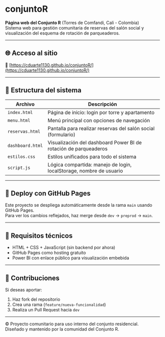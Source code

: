 # conjuntoR

**Página web del Conjunto R** (Torres de Comfandi, Cali - Colombia)  
Sistema web para gestión comunitaria de reservas del salón social y visualización del esquema de rotación de parqueaderos.

---

## 🌐 Acceso al sitio

🔗 [https://cduarte1130.github.io/conjuntoR/](https://cduarte1130.github.io/conjuntoR/)

---

## 📁 Estructura del sistema

| Archivo         | Descripción                                                                 |
|----------------|-----------------------------------------------------------------------------|
| `index.html`   | Página de inicio: login por torre y apartamento                             |
| `menu.html`    | Menú principal con opciones de navegación                                   |
| `reservas.html`| Pantalla para realizar reservas del salón social (formulario)               |
| `dashboard.html`| Visualización del dashboard Power BI de rotación de parqueaderos           |
| `estilos.css`  | Estilos unificados para todo el sistema                                     |
| `script.js`    | Lógica compartida: manejo de login, localStorage, nombre de usuario         |

---

## 🚀 Deploy con GitHub Pages

Este proyecto se despliega automáticamente desde la rama `main` usando GitHub Pages.  
Para ver los cambios reflejados, haz merge desde `dev` → `preprod` → `main`.

---

## 🧱 Requisitos técnicos

- HTML + CSS + JavaScript (sin backend por ahora)
- GitHub Pages como hosting gratuito
- Power BI con enlace público para visualización embebida

---

## 🙌 Contribuciones

Si deseas aportar:
1. Haz fork del repositorio
2. Crea una rama (`feature/nueva-funcionalidad`)
3. Realiza un Pull Request hacia `dev`

---

© Proyecto comunitario para uso interno del conjunto residencial.  
Diseñado y mantenido por la comunidad del Conjunto R.
